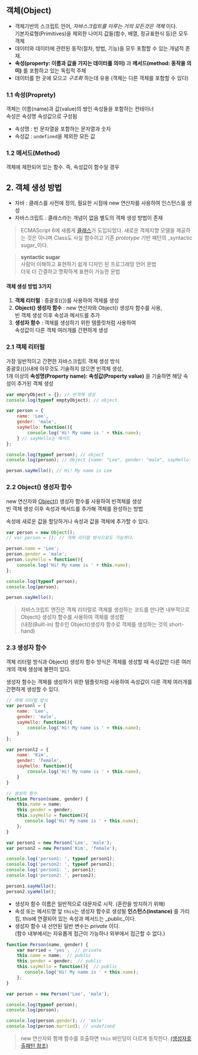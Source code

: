 ## 객체(Object)

* 객체기반의 스크립트 언어, _자바스크립트를 이루는 거의 모든것은 객체_ 이다.  
기본자료형(Primitives)을 제외한 나머지 값들(함수, 배열, 정규표현식 등)은 모두 객체
* 데이터와 데이터에 관련된 동작(절차, 방법, 기능)을 모두 포함할 수 있는 개념적 존재.
* **속성(property: 이름과 값을 가지는 데이터를 의미)** 과 **메서드(method: 동작을 의미)** 를 포함하고 있는 독립적 주체
* 데이터를 한 곳에 모으고 _구조화_ 하는데 유용 (객체는 다른 객체를 포함할 수 있다)

### 1.1 속성(Proprety)

객체는 이름(name)과 값(value)의 쌍인 속성들을 포함하는 컨테이너  
속성은 속성명 속성값으로 구성됨

* 속성명 : 빈 문자열을 포함하는 문자열과 숫자
* 속성값 : `undefined`을 제외한 모든 값

### 1.2 메서드(Method)

객체에 제한되어 있는 함수. 즉, 속성값이 함수일 경우

## 2. 객체 생성 방법

* 자바 : 클래스를 사전에 정의, 필요한 시점에 new 연산자를 사용하여 인스턴스를 생성
* 자바스크립트 : 클래스라는 개념이 없음 별도의 객체 생성 방법이 존재

> ECMAScript 6에 새롭게 [클래스](http://poiemaweb.com/es6-class)가 도입되었다. 새로운 객체지향 모델을 제공하는 것은 아니며 Class도 사실 함수이고 기존 _prototype_ 기반 패턴의 _syntactic sugar_이다.

> **syntactic sugar**  
사람이 이해하고 표현하기 쉽게 디자인 된 프로그래밍 언어 문법  
더욱 더 간결하고 명확하게 표현이 가능한 문법

#### 객체 생성 방법 3가지

1. **객체 리터럴** : 중괄호({})를 사용하여 객체를 생성
2. **Object() 생성자 함수** : new 연산자와 Object() 생성자 함수를 사용,  
 빈 객체 생성 이후 속성과 메서드를 추가
3. **생성자 함수** : 객체를 생성하기 위한 템플릿처럼 사용하여  
 속성값이 다른 객체 여러개를 간편하게 생성

### 2.1 객체 리터럴

가장 일반적이고 간편한 자바스크립트 객체 생성 방식  
중괄호({})내에 아무것도 기술하지 않으면 빈객체 생성,   
1개 이상의 **속성명(Property name): 속성값(Property value)** 을 기술하면 해당 속성이 추가된 객체 생성

```javascript
var empryObject = {}; // 빈객체 생성
console.log(typeof emptyObject); // object

var person = {
    name: 'Lee',
    gender: 'male',
    sayHello: function(){
        console.log('Hi! My name is ' + this.name);
    } // sayHello는 메서드
};

console.log(typeof person); // object
console.log(person); // Object {name: "Lee", gender: "male", sayHello: function}

person.sayHello(); // Hi! My name is Lee
```

### 2.2 Object() 생성자 함수

new 연산자와 [Object()](http://poiemaweb.com/js-standard-built-in-objects#object) 생성자 함수를 사용하여 빈객체를 생성  
빈 객체 생성 이후 속성과 메서드를 추가해 객체를 완성하는 방법

속성에 새로운 값을 할당하거나 속성과 값을 객체에 추가할 수 있다.

```javascript
var person = new Object();
// var person = {}; // 객체 리터럴 방식으로도 가능하다.

person.name = 'Lee';
person.gender = 'male';
person.sayHello = function(){
    console.log('Hi! My name is ' + this.name);
};

console.log(typeof person);
console.log(person);

person.sayHello();
```

> 자바스크립트 엔진은 객체 리터럴로 객체를 생성하는 코드를 만나면 내부적으로 Object() 생성자 함수를 사용하여 객체를 생성함  
(내장(Built-in) 함수인 Object()생성자 함수로 객체를 생성하는 것의 short-hand) 

### 2.3 생성자 함수

객체 리터럴 방식과 Object() 생성자 함수 방식은 객체를 생성할 때 속성값만 다른 여러개의 객체 생성에 불편이 있다.

생성자 함수는 객체를 생성하기 위한 템플릿처럼 사용하여 속성값이 다른 객체 여러개를 간편하게 생성할 수 있다.

```javascript
// 객체 리터럴 방식
var personl = {
    name: 'Lee',
    gender: 'male',
    sayHello: function(){
        console.log('Hi! My name is ' + this.name);
    }
};

var personl2 = {
    name: 'Kim',
    gender: 'female',
    sayHello: function(){
        console.log('Hi! My name is ' + this.name);
    }
}
```

```javascript
// 생성자 함수
function Person(name, gender) {
    this.name = name;
    this.gender = gender;
    this.sayHello = function(){
       console.log('Hi! My name is ' + this.name);
    };
}

var person1 = new Person('Lee', 'male');
var person2 = new Person('Kim', 'female');

console.log('person1: ', typeof person1);
console.log('person2: ', typeof person2);
console.log('person1: ', person1);
console.log('person2: ', person2);

person1.sayHello();
person2.syaHello();
```

* 생성자 함수 이름은 일반적으로 대문자로 시작. (혼란을 방지하기 위해)
* 속성 또는 메서드명 앞 `this`는 생성자 함수로 생성될 **인스턴스(instance)** 를 가리킴, this에 연결되어 있는 속성과 메서드는 _public_이다.
* 생성자 함수 내 선언된 일반 변수는 _private_ 이다.  
(함수 내부에서는 자유롭게 접근이 가능하나 외부에서 접근할 수 없다.)

```javascript
function Person(name, gender) {
    var married = 'yes';  // private
    this.name = name;  // public
    this.gender = gender;  // public
    this.sayHello = function(){  // public 
       console.log('Hi! My name is ' + this.name);
    };
}

var person = new Person('Lee', 'male');

console.log(typeof person);
console.log(person);

console.log(person.gender); // 'male'
console.log(person.married); // undefined
```

> new 연산자와 함께 함수를 호출하면 `this` 바인딩이 다르게 동작한다. [(생성자호출패턴 참조)](http://poiemaweb.com/js-this#constructor-invocation-pattern)
